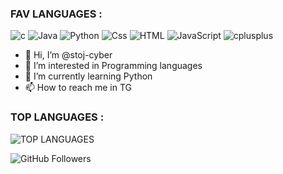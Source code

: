 ### FAV LANGUAGES :
![c](https://img.shields.io/badge/1-C-blue)
![Java](https://img.shields.io/badge/2-JAVA-red)
![Python](https://img.shields.io/badge/3-PYTHON-yellow)
![Css](https://img.shields.io/badge/4-CSS-brightgreen)
![HTML](https://img.shields.io/badge/5-HTML-lightgrey)
![JavaScript](https://img.shields.io/badge/5-JAVASCRIPT-orange)
![cplusplus](https://img.shields.io/badge/1-C++-blue)

- 👋 Hi, I’m @stoj-cyber
- 👀 I’m interested in Programming languages
- 🌱 I’m currently learning Python
- 📫 How to reach me in TG

<!---
stoj-cyber/stoj-cyber is a ✨ special ✨ repository because its `README.md` (this file) appears on your GitHub profile.
You can click the Preview link to take a look at your changes.
--->
### TOP LANGUAGES :
 ![TOP LANGUAGES](https://github-readme-stats.vercel.app/api/top-langs/?username=stoj-cyber&show_icons=true&theme=radical)

 ![GitHub Followers](https://img.shields.io/github/followers/stoj-cyber?style=social)
